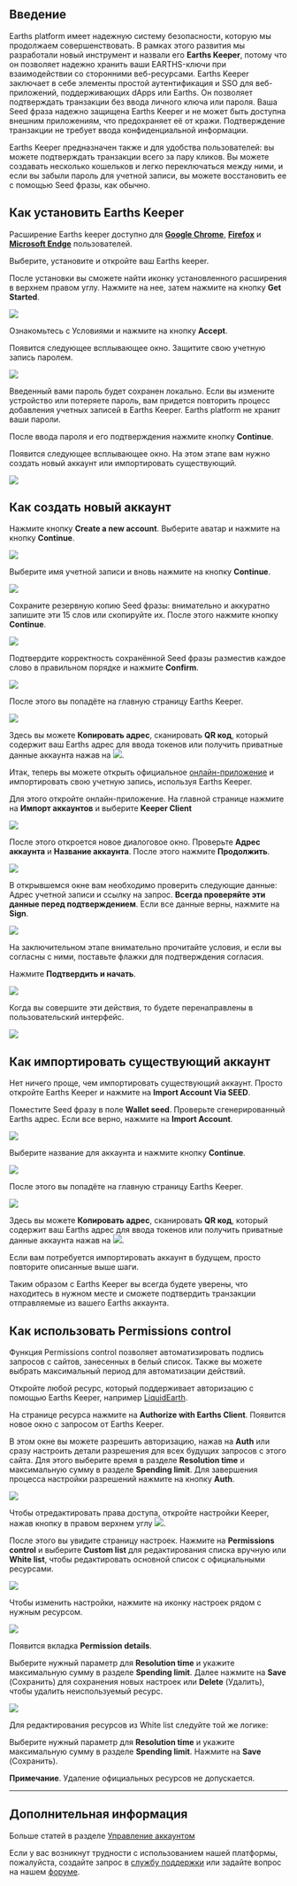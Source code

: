 ## Введение

Earths platform имеет надежную систему безопасности, которую мы продолжаем совершенствовать. В рамках этого развития мы разработали новый инструмент и назвали его **Earths Keeper**, потому что он позволяет надежно хранить ваши EARTHS-ключи при взаимодействии со сторонними веб-ресурсами. Earths Keeper заключает в себе элементы простой аутентификация и SSO для веб-приложений, поддерживающих dApps или Earths. Он позволяет подтверждать транзакции без ввода личного ключа или пароля. Ваша Seed фраза надежно защищена Earths Keeper и не может быть доступна внешним приложениям, что предохраняет её от кражи. Подтверждение транзакции не требует ввода конфиденциальной информации.

Earths Keeper предназначен также и для удобства пользователей: вы можете подтверждать транзакции всего за пару кликов. Вы можете создавать несколько кошельков и легко переключаться между ними, и если вы забыли пароль для учетной записи, вы можете восстановить ее с помощью Seed фразы, как обычно.

## Как установить Earths Keeper

Расширение Earths keeper доступно для [**Google Chrome**](https://chrome.google.com/webstore/detail/earths-keeper/lpilbniiabackdjcionkobglmddfbcjo?hl=en), [**Firefox**](https://addons.mozilla.org/en-US/firefox/addon/earths-keeper/) и [**Microsoft Endge**](https://www.microsoft.com/ru-ru/p/earths-keeper/9npz1hrq32nt?rtc=1&activetab=pivot%3Aoverviewtab) пользователей.

Выберите, установите и откройте ваш Earths keeper.

После установки вы сможете найти иконку установленного расширения в верхнем правом углу. Нажмите на нее, затем нажмите на кнопку **Get Started**.

![](/_assets/earths_keeper_01.png)

Ознакомьтесь с Условиями и нажмите на кнопку **Accept**.

Появится следующее всплывающее окно.
Защитите свою учетную запись паролем.

![](/_assets/earths_keeper_02.png)

Введенный вами пароль будет сохранен локально. Если вы измените устройство или потеряете пароль, вам придется повторить процесс добавления учетных записей в Earths Keeper. Earths platform не хранит ваши пароли.

После ввода пароля и его подтверждения нажмите кнопку **Continue**.

Появится следующее всплывающее окно.
На этом этапе вам нужно создать новый аккаунт или импортировать существующий.

![](/_assets/earths_keeper_03.png)

## Как создать новый аккаунт

Нажмите кнопку **Create a new account**. Выберите аватар и нажмите на кнопку **Continue**.

![](/_assets/earths_keeper_04.png)

Выберите имя учетной записи и вновь нажмите на кнопку **Continue**.

![](/_assets/earths_keeper_05.png)

Сохраните резервную копию Seed фразы: внимательно и аккуратно запишите эти 15 слов или скопируйте их. После этого нажмите кнопку **Continue**.

![](/_assets/earths_keeper_06.png)

Подтвердите корректность сохранённой Seed фразы разместив каждое слово в правильном порядке и нажмите **Confirm**.

![](/_assets/earths_keeper_07.png)

После этого вы попадёте на главную страницу Earths Keeper.

![](/_assets/earths_keeper_08.png)

Здесь вы можете **Копировать адрес**, сканировать **QR код**, который содержит ваш Earths адрес для ввода токенов или получить приватные данные аккаунта нажав на ![](/_assets/earths_keeper_08.1.png).

Итак, теперь вы можете открыть официальное [онлайн-приложение](https://client.earths.ga) и импортировать свою учетную запись, используя Earths Keeper.

Для этого откройте онлайн-приложение. На главной странице нажмите на **Импорт аккаунтов** и выберите **Keeper Client**

![](/_assets/earths_keeper_09.png)

После этого откроется новое диалоговое окно. Проверьте **Адрес аккаунта** и **Название аккаунта**. После этого нажмите **Продолжить**.

![](/_assets/earths_keeper_10.png)

В открывшемся окне вам необходимо проверить следующие данные: Адрес учетной записи и ссылку на запрос. **Всегда проверяйте эти данные перед подтверждением**. Если все данные верны, нажмите на **Sign**.

![](/_assets/earths_keeper_11.png)

На заключительном этапе внимательно прочитайте условия, и если вы согласны с ними, поставьте флажки для подтверждения согласия.

Нажмите **Подтвердить и начать**.

![](/_assets/earths_keeper_12.png)

Когда вы совершите эти действия, то будете перенаправлены в пользовательский интерфейс.

![](/_assets/earths_keeper_13.png)

## Как импортировать существующий аккаунт

Нет ничего проще, чем импортировать существующий аккаунт. Просто откройте Earths Keeper и нажмите на **Import Account Via SEED**.

Поместите Seed фразу в поле **Wallet seed**. Проверьте сгенерированный Earths адрес. Если все верно, нажмите на **Import Account**.

![](/_assets/earths_keeper_14.png)

Выберите название для аккаунта и нажмите кнопку **Continue**.

![](/_assets/earths_keeper_05.png)

После этого вы попадёте на главную страницу Earths Keeper.

![](/_assets/earths_keeper_08.png)

Здесь вы можете **Копировать адрес**, сканировать **QR код**, который содержит ваш Earths адрес для ввода токенов или получить приватные данные аккаунта нажав на ![](/_assets/earths_keeper_08.1.png).

Если вам потребуется импортировать аккаунт в будущем, просто повторите описанные выше шаги.

Таким образом с Earths Keeper вы всегда будете уверены, что находитесь в нужном месте и сможете подтвердить транзакции отправляемые из вашего Earths аккаунта.

## Как использовать Permissions control

Функция Permissions control позволяет автоматизировать подпись запросов с сайтов, занесенных в белый список. Также вы можете выбрать максимальный период для автоматизации действий.

Откройте любой ресурс, который поддерживает авторизацию с помощью Earths Keeper, например [LiquidEarth](https://liquidearth.io/).

На странице ресурса нажмите на **Authorize with Earths Client**. Появится новое окно с запросом от Earths Keeper.

В этом окне вы можете разрешить авторизацию, нажав на **Auth** или сразу настроить детали разрешения для всех будущих запросов с этого сайта. Для этого выберите время в разделе **Resolution time** и максимальную сумму в разделе **Spending limit**.
Для завершения процесса настройки разрешений нажмите на кнопку **Auth**.

![](/_assets/earths_keeper_15.png)

Чтобы отредактировать права доступа, откройте настройки Keeper, нажав кнопку в правом верхнем углу ![](/_assets/earths_keeper_15.1.png).

После этого вы увидите страницу настроек. Нажмите на **Permissions control** и выберите **Custom list** для редактирования списка вручную или **White list**, чтобы редактировать основной список с официальными ресурсами.

![](/_assets/earths_keeper_15.2.png)

Чтобы изменить настройки, нажмите на иконку настроек рядом с нужным ресурсом.

![](/_assets/earths_keeper_16.png)

Появится вкладка **Permission details**.

Выберите нужный параметр для  **Resolution time** и укажите максимальную сумму в разделе **Spending limit**. Далее нажмите на **Save** (Сохранить) для сохранения новых настроек или **Delete** (Удалить), чтобы удалить неиспользуемый ресурс.

![](/_assets/earths_keeper_17.png)

Для редактирования ресурсов из White list следуйте той же логике:

Выберите нужный параметр для **Resolution time** и укажите максимальную сумму в разделе **Spending limit**. Нажмите на **Save** (Сохранить).

**Примечание**. Удаление официальных ресурсов не допускается.

___

## Дополнительная информация

Больше статей в разделе [Управление аккаунтом](/earths-client/account-management.md)

Если у вас возникнут трудности с использованием нашей платформы, пожалуйста, создайте запрос в [службу поддержки](https://support.earths.ga/) или задайте вопрос на нашем [форуме](https://forum.earths.ga/).
